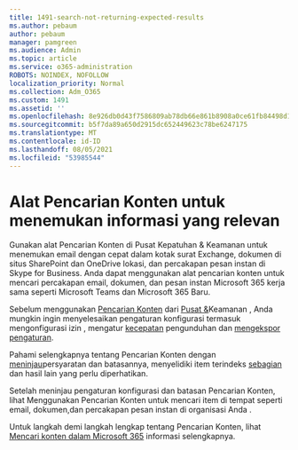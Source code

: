 ```yaml
---
title: 1491-search-not-returning-expected-results
ms.author: pebaum
author: pebaum
manager: pamgreen
ms.audience: Admin
ms.topic: article
ms.service: o365-administration
ROBOTS: NOINDEX, NOFOLLOW
localization_priority: Normal
ms.collection: Adm_O365
ms.custom: 1491
ms.assetid: ''
ms.openlocfilehash: 8e926db0d43f7586809ab78db66e861b8908a0ce61fb84498d1993bcc301d5f4
ms.sourcegitcommit: b5f7da89a650d2915dc652449623c78be6247175
ms.translationtype: MT
ms.contentlocale: id-ID
ms.lasthandoff: 08/05/2021
ms.locfileid: "53985544"
---
```

# <a name="content-search-tool-to-find-relevant-info"></a>Alat Pencarian Konten untuk menemukan informasi yang relevan

Gunakan alat Pencarian Konten di Pusat Kepatuhan & Keamanan untuk menemukan email dengan cepat dalam kotak surat Exchange, dokumen di situs SharePoint dan OneDrive lokasi, dan percakapan pesan instan di Skype for Business. Anda dapat menggunakan alat pencarian konten untuk mencari percakapan email, dokumen, dan pesan instan Microsoft 365 kerja sama seperti Microsoft Teams dan Microsoft 365 Baru.


Sebelum menggunakan [Pencarian Konten](https://sip.protection.office.com/contentsearchbeta?ContentOnly=1) dari [Pusat &](https://sip.protection.office.com/homepage)Keamanan , Anda mungkin ingin menyelesaikan pengaturan konfigurasi termasuk mengonfigurasi izin , mengatur [kecepatan](https://docs.microsoft.com/microsoft-365/compliance/increase-download-speeds-when-exporting-ediscovery-results) pengunduhan dan [mengekspor pengaturan](https://docs.microsoft.com/microsoft-365/compliance/disable-reports-when-you-export-content-search-results). [](https://docs.microsoft.com/microsoft-365/compliance/permissions-filtering-for-content-search)

Pahami selengkapnya tentang Pencarian Konten dengan [meninjau](https://docs.microsoft.com/microsoft-365/compliance/limits-for-content-search)persyaratan dan batasannya, menyelidiki item terindeks [sebagian](https://docs.microsoft.com/microsoft-365/compliance/investigating-partially-indexed-items-in-ediscovery) dan hasil lain yang perlu diperhatikan.

Setelah meninjau pengaturan konfigurasi dan batasan Pencarian Konten, lihat Menggunakan Pencarian Konten untuk mencari item di tempat seperti [ </a> email, dokumen,](https://docs.microsoft.com/microsoft-365/compliance/content-search)dan percakapan pesan instan di organisasi Anda .

Untuk langkah demi langkah lengkap tentang Pencarian Konten, lihat [Mencari konten dalam Microsoft 365](https://docs.microsoft.com/microsoft-365/compliance/search-for-content) informasi selengkapnya.

